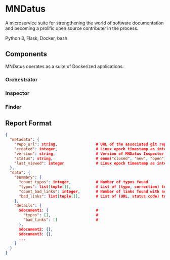 # MNDatus
A microservice suite for strengthening the world of software documentation and
becoming a prolific open source contributer in the process.

Python 3, Flask, Docker, bash

## Components
MNDatus operates as a suite of Dockerized applications.
### Orchestrator

### Inspector

### Finder

## Report Format

```json
{
  "metadata": {
    "repo_url": string,                 # URL of the associated git repo
    "created": integer,                 # Linux epoch timestamp as integer
    "version": string,                  # Version of MNDatus Inspector
    "status": string,                   # enum("closed", "new", "open")
    "last_viewed": integer              # Linux epoch timestamp as integer
  },
  "data": {
    "summary": {
      "count_typos": integer,           # Number of typos found
      "typos": list[tuple[]],           # List of (typo, correction) tuples
      "count_bad_links": integer,       # Number of links found with non-2XX status
      "bad_links": list[tuple[]],       # List of (URL, status code) tuples
    },
    "details": {
      $document1: {                     # 
        "typos": [],                    #
        "bad_links": []                 #
      },
      $document2: {},
      $document3: {},
      ...
    }
  }
}
```